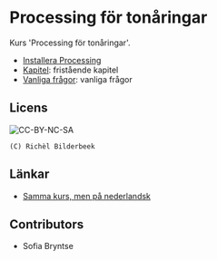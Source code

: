 # Processing för tonåringar

Kurs 'Processing för tonåringar'.

 * [Installera Processing](kapitel/installera_processing/README.md)
 * [Kapitel](kapitel/README.md): fristående kapitel
 * [Vanliga frågor](faq.md): vanliga frågor

## Licens

![CC-BY-NC-SA](pics/CC-BY-NC-SA.png)

```
(C) Richèl Bilderbeek
```

## Länkar

 * [Samma kurs, men på nederlandsk](https://github.com/richelbilderbeek/processing_voor_jonge_tieners)

## Contributors

 * Sofia Bryntse
